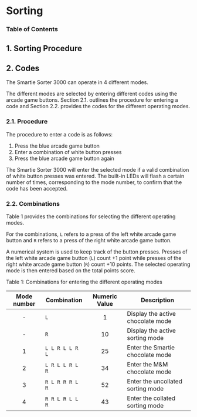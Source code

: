 # Sorting

### Table of Contents

## 1. Sorting Procedure

## 2. Codes

The Smartie Sorter 3000 can operate in 4 different modes.

The different modes are selected by entering different codes using the arcade game buttons. Section 2.1. outlines the procedure for entering a code and Section 2.2. provides the codes for the different operating modes.

### 2.1. Procedure

The procedure to enter a code is as follows:

1. Press the blue arcade game button
2. Enter a combination of white button presses
3. Press the blue arcade game button again

The Smartie Sorter 3000 will enter the selected mode if a valid combination of white button presses was entered. The built-in LEDs will flash a certain number of times, corresponding to the mode number, to confirm that the code has been accepted.

### 2.2. Combinations

Table 1 provides the combinations for selecting the different operating modes.

For the combinations, `L` refers to a press of the left white arcade game button and `R` refers to a press of the right white arcade game button.

A numerical system is used to keep track of the button presses. Presses of the left white arcade game button (`L`) count +1 point while presses of the right white arcade game button (`R`) count +10 points. The selected operating mode is then entered based on the total points score.

Table 1: Combinations for entering the different operating modes

| Mode number | Combination     | Numeric Value | Description                       |
|:-----------:|-----------------|:-------------:|-----------------------------------|
|      -      | `L`             |       1       | Display the active chocolate mode |
|      -      | `R`             |       10      | Display the active sorting mode   |
|      1      | `L L R L L R L` |       25      | Enter the Smartie chocolate mode  |
|      2      | `L R L L R L R` |       34      | Enter the M&M chocolate mode      |
|      3      | `R L R R R L R` |       52      | Enter the uncollated sorting mode |
|      4      | `R R L R L L R` |       43      | Enter the collated sorting mode   |

